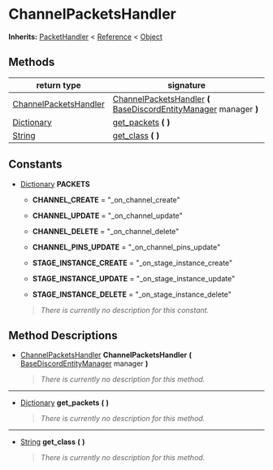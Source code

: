  
# ChannelPacketsHandler
  
**Inherits:** [PacketHandler](./class_packethandler.md) < [Reference](https://docs.godotengine.org/en/3.5/classes/class_reference.html) < [Object](https://docs.godotengine.org/en/3.5/classes/class_object.html)  
  
  
## Methods
  
| return type                                                                     | signature                                                                                                                                  |
|---------------------------------------------------------------------------------|--------------------------------------------------------------------------------------------------------------------------------------------|
| [ChannelPacketsHandler](./class_channelpacketshandler.md)                       | [ChannelPacketsHandler](#method-ChannelPacketsHandler) **(** [BaseDiscordEntityManager](./class_basediscordentitymanager.md) manager **)** |
| [Dictionary](https://docs.godotengine.org/en/3.5/classes/class_dictionary.html) | [get\_packets](#method-get-packets) **(**  **)**                                                                                           |
| [String](https://docs.godotengine.org/en/3.5/classes/class_string.html)         | [get\_class](#method-get-class) **(**  **)**                                                                                               |  
  
## Constants
  
- [Dictionary](https://docs.godotengine.org/en/3.5/classes/class_dictionary.html) **PACKETS**  
  
	- **CHANNEL\_CREATE** = "_on_channel_create"  

	- **CHANNEL\_UPDATE** = "_on_channel_update"  

	- **CHANNEL\_DELETE** = "_on_channel_delete"  

	- **CHANNEL\_PINS\_UPDATE** = "_on_channel_pins_update"  

	- **STAGE\_INSTANCE\_CREATE** = "_on_stage_instance_create"  

	- **STAGE\_INSTANCE\_UPDATE** = "_on_stage_instance_update"  

	- **STAGE\_INSTANCE\_DELETE** = "_on_stage_instance_delete"  

  
	> *There is currently no description for this constant.*
  
  
## Method Descriptions
  
- <a name="method-ChannelPacketsHandler"></a>[ChannelPacketsHandler](./class_channelpacketshandler.md) **ChannelPacketsHandler** **(** [BaseDiscordEntityManager](./class_basediscordentitymanager.md) manager **)**  
  
	> *There is currently no description for this method.*  
________________

- <a name="method-get-packets"></a>[Dictionary](https://docs.godotengine.org/en/3.5/classes/class_dictionary.html) **get\_packets** **(**  **)**  
  
	> *There is currently no description for this method.*  
________________

- <a name="method-get-class"></a>[String](https://docs.godotengine.org/en/3.5/classes/class_string.html) **get\_class** **(**  **)**  
  
	> *There is currently no description for this method.*
  
